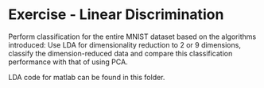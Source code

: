 # Exercise - Linear Discrimination

Perform classification for the entire MNIST dataset based on the algorithms introduced: Use LDA for dimensionality reduction to 2 or 9 dimensions, classify the dimension-reduced data and compare this classification performance with that of using PCA.

LDA code for matlab can be found in this folder.
